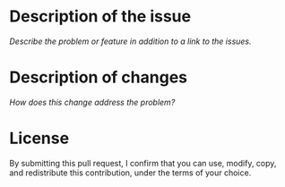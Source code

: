 # Description of the issue

_Describe the problem or feature in addition to a link to the issues._

# Description of changes

_How does this change address the problem?_

# License

By submitting this pull request, I confirm that you can use, modify, copy, and redistribute this contribution, under the terms of your choice.
